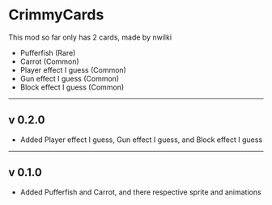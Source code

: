 # CrimmyCards
 This mod so far only has 2 cards, made by nwilki

- Pufferfish (Rare)
- Carrot (Common)
- Player effect I guess (Common)
- Gun effect I guess (Common)
- Block effect I guess (Common)

----
## v 0.2.0
- Added Player effect I guess, Gun effect I guess, and Block effect I guess
----
## v 0.1.0
- Added Pufferfish and Carrot, and there respective sprite and animations